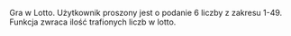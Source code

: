 Gra w Lotto. 
Użytkownik proszony jest o podanie 6 liczby z zakresu 1-49.
Funkcja zwraca ilość trafionych liczb w lotto.